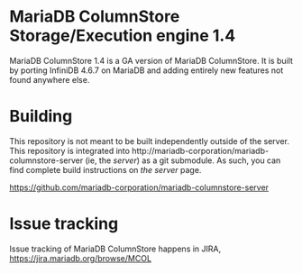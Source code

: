 # MariaDB ColumnStore Storage/Execution engine 1.4

MariaDB ColumnStore 1.4 is a GA version of MariaDB ColumnStore. 
It is built by porting InfiniDB 4.6.7 on MariaDB and adding entirely 
new features not found anywhere else.

# Building

This repository is not meant to be built independently outside of the server.  This repository is integrated into http://mariadb-corporation/mariadb-columnstore-server (ie, the *server*) as a git submodule.  As such, you can find complete build instructions on *the server* page.

  https://github.com/mariadb-corporation/mariadb-columnstore-server

# Issue tracking

Issue tracking of MariaDB ColumnStore happens in JIRA, https://jira.mariadb.org/browse/MCOL
